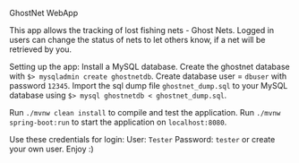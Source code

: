 GhostNet WebApp

This app allows the tracking of lost fishing nets - Ghost Nets.
Logged in users can change the status of nets to let others know, if a net will be retrieved by you.

Setting up the app:
Install a MySQL database.
Create the ghostnet database with `$> mysqladmin create ghostnetdb`.
Create database user = `dbuser` with password `12345`.
Import the sql dump file `ghostnet_dump.sql` to your MySQL database using `$> mysql ghostnetdb < ghostnet_dump.sql`.

Run `./mvnw clean install` to compile and test the application.
Run `./mvnw spring-boot:run` to start the application on `localhost:8080`.

Use these credentials for login:
User: `Tester`
Password: `tester`
or create your own user.
Enjoy :)

 
